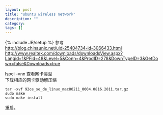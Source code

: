```yaml
---
layout: post
title: "ubuntu wireless network"
description: ""
category: 
tags: []
---
```

{% include JB/setup %}
参考  
<http://blog.chinaunix.net/uid-25404734-id-3066433.html>  
<http://www.realtek.com/downloads/downloadsView.aspx?Langid=1&PFid=48&Level=5&Conn=4&ProdID=278&DownTypeID=3&GetDown=false&Downloads=true>  

lspci -vnn 查看网卡类型  
下载相应的网卡驱动解压缩  

	tar -xvf 92ce_se_de_linux_mac80211_0004.0816.2011.tar.gz  
	sudo make  
	sudo make install  
重启。  
